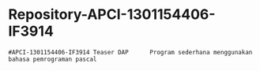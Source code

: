# Repository-APCI-1301154406-IF3914
    #APCI-1301154406-IF3914 Teaser DAP      Program sederhana menggunakan bahasa pemrograman pascal  
